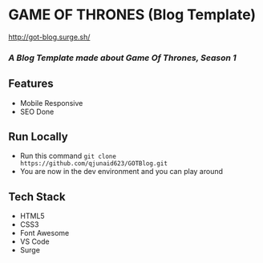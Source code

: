 # GAME OF THRONES (Blog Template)

http://got-blog.surge.sh/
### *A Blog Template made about Game Of Thrones, Season 1*

## Features
- Mobile Responsive
- SEO Done

## Run Locally 

- Run this command `git clone https://github.com/qjunaid623/GOTBlog.git`
- You are now in the dev environment and you can play around 

## Tech Stack

- HTML5
- CSS3
- Font Awesome
- VS Code
- Surge
